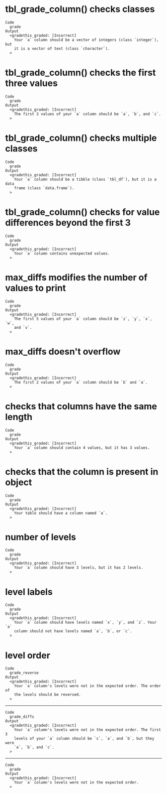 # tbl_grade_column() checks classes

    Code
      grade
    Output
      <gradethis_graded: [Incorrect]
        Your `a` column should be a vector of integers (class `integer`), but
        it is a vector of text (class `character`).
      >

# tbl_grade_column() checks the first three values

    Code
      grade
    Output
      <gradethis_graded: [Incorrect]
        The first 3 values of your `a` column should be `a`, `b`, and `c`.
      >

# tbl_grade_column() checks multiple classes

    Code
      grade
    Output
      <gradethis_graded: [Incorrect]
        Your `a` column should be a tibble (class `tbl_df`), but it is a data
        frame (class `data.frame`).
      >

# tbl_grade_column() checks for value differences beyond the first 3

    Code
      grade
    Output
      <gradethis_graded: [Incorrect]
        Your `a` column contains unexpected values.
      >

# max_diffs modifies the number of values to print

    Code
      grade
    Output
      <gradethis_graded: [Incorrect]
        The first 5 values of your `a` column should be `z`, `y`, `x`, `w`,
        and `v`.
      >

# max_diffs doesn't overflow

    Code
      grade
    Output
      <gradethis_graded: [Incorrect]
        The first 2 values of your `a` column should be `b` and `a`.
      >

# checks that columns have the same length

    Code
      grade
    Output
      <gradethis_graded: [Incorrect]
        Your `a` column should contain 4 values, but it has 3 values.
      >

# checks that the column is present in object

    Code
      grade
    Output
      <gradethis_graded: [Incorrect]
        Your table should have a column named `a`.
      >

# number of levels

    Code
      grade
    Output
      <gradethis_graded: [Incorrect]
        Your `a` column should have 3 levels, but it has 2 levels.
      >

# level labels

    Code
      grade
    Output
      <gradethis_graded: [Incorrect]
        Your `a` column should have levels named `x`, `y`, and `z`. Your `a`
        column should not have levels named `a`, `b`, or `c`.
      >

# level order

    Code
      grade_reverse
    Output
      <gradethis_graded: [Incorrect]
        Your `a` column's levels were not in the expected order. The order of
        the levels should be reversed.
      >

---

    Code
      grade_diffs
    Output
      <gradethis_graded: [Incorrect]
        Your `a` column's levels were not in the expected order. The first 3
        levels of your `a` column should be `c`, `a`, and `b`, but they were
        `a`, `b`, and `c`.
      >

---

    Code
      grade
    Output
      <gradethis_graded: [Incorrect]
        Your `a` column's levels were not in the expected order.
      >


